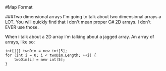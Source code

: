 #Map Format

###Two dimensional arrays
I'm going to talk about two dimensional arrays a LOT. You will quickly find that i don't mean proper C# 2D arrays. I don't EVER use those. 

When i talk about a 2D array i'm talking about a jagged array. An array of arrays, like so:

```
int[][] twoDim = new int[5];
for (int i = 0; i < twoDim.Length; ++i) {
    twoDim[i] = new int[5];
}
```
